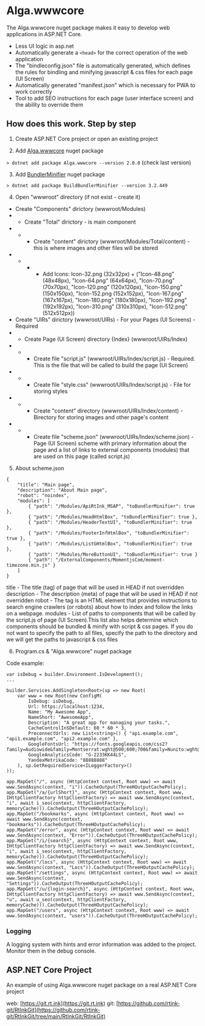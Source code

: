 # Alga.wwwcore

The Alga.wwwcore nuget package makes it easy to develop web applications in ASP.NET Core.

- Less UI logic in asp.net
- Automatically generate a `<head>` for the correct operation of the web application
- The "bindleconfig.json" file is automatically generated, which defines the rules for bindling and minifying javascript & css files for each page (UI Screen)
- Automatically generated "manifest.json" which is necessary for PWA to work correctly
- Tool to add SEO instructions for each page (user interface screen) and the ability to override them





## How does this work. Step by step

1. Create ASP.NET Core project or open an existing project

2. Add [Alga.wwwcore](https://www.nuget.org/packages/Alga.wwwcore) nuget package

`> dotnet add package Alga.wwwcore --version 2.0.0` (check last version)

3. Add [BundlerMinifier](https://www.nuget.org/packages/BuildBundlerMinifier) nuget package

`> dotnet add package BuildBundlerMinifier --version 3.2.449`

4. Open "wwwroot" directory (if not exist - create it)

- Create "Components" dirictory (wwwroot/Modules)
- - Create "Total" dirictory - is main component
- - - Create "content" dirictory (wwwroot/Modules/Total/content) - this is where images and other files will be stored
- - - - Add Icons: Icon-32.png (32x32px) + ("Icon-48.png" (48x48px), "Icon-64.png" (64x64px), "Icon-70.png" (70x70px), "Icon-120.png" (120x120px), "Icon-150.png" (150x150px), "Icon-152.png (152x152px), "Icon-167.png" (167x167px), "Icon-180.png" (180x180px), "Icon-192.png" (192x192px), "Icon-310.png" (310x310px), "Icon-512.png" (512x512px))
- Create "UIRs" dirictory (wwwroot/UIRs) - For your Pages (UI Screens) - Required
- - Create Page (UI Screen) directory {Index} (wwwroot/UIRs/Index)
- - - Create file "script.js" (wwwroot/UIRs/Index/script.js) - Required. This is the file that will be called to build the page (UI Screen)
- - - Create file "style.css" (wwwroot/UIRs/Index/script.js) - File for storing styles
- - - Create "content" directory (wwwroot/UIRs/Index/content) - Вirectory for storing images and other page's content
- - - Create file "scheme.json" (wwwroot/UIRs/Index/scheme.json) - Page (UI Screen) scheme with primary information about the page and a list of links to external components (modules) that are used on this page (called script.js)


5. About scheme.json

```
{
    "title": "Main page",
    "description": "About Main page",
    "robot": "noindex",
    "modules": [ 
        { "path": "/Modules/ApiRtInk_MSAP", "toBundlerMinifier": true },
        { "path": "/Modules/HeadHtmlBox", "toBundlerMinifier": true },
        { "path": "/Modules/HeaderTextUI", "toBundlerMinifier": true },
        { "path": "/Modules/FooterInfHtmlBox", "toBundlerMinifier": true },
        { "path": "/Modules/ListGHtmlBox", "toBundlerMinifier": true },
        { "path": "/Modules/MoreButtonUI", "toBundlerMinifier": true }
        { "path": "/ExternalComponents/MomentjsCom/moment-timezone.min.js" }
    ]
}
```

title - The title (tag) of page that will be used in HEAD if not overridden
description - The description (meta) of page that will be used in HEAD if not overridden
robot - The <meta name="robots"> tag is an HTML element that provides instructions to search engine crawlers (or robots) about how to index and follow the links on a webpage.
modules - List of paths to components that will be called by the script.js of page (UI Screen).This list also helps determine which components should be bundled & minify with script & css pages. If you do not want to specify the path to all files, specify the path to the directory and we will get the paths to javascript & css files





6. Program.cs & "Alga.wwwcore" nuget package

Code example:

```
var isDebug = builder.Environment.IsDevelopment();
...

builder.Services.AddSingleton<Root>(sp => new Root(
    var www = new Root(new ConfigM(
        IsDebug: isDebug,
        Url: https://localhost:1234,
        Name: "My Awesome App",
        NameShort: "AwesomeApp",
        Description: "A great app for managing your tasks.",
        CacheControlInSDefault: 60 * 60 * 3,
        PreconnectUrls: new List<string>() { "api.example.com", "api1.example.com", "api2.example.com" },
        GoogleFontsUrl: "https://fonts.googleapis.com/css2?family=Audiowide&family=Montserrat:wght@500;600;700&family=Nunito:wght@500;700&Mulish:wght@500&display=swap",
        GoogleAnalyticsCode: "G-2233KK44LS",
        YandexMetrikaCode: "88888888"
    ), sp.GetRequiredService<ILoggerFactory>()
));

app.MapGet("/", async (HttpContext context, Root www) => await www.SendAsync(context, "i")).CacheOutput(ThreeHOutputCachePolicy);
app.MapGet("/a/{urlShort}", async (HttpContext context, Root www, IHttpClientFactory httpClientFactory) => await www.SendAsync(context, "i", await i_seo(context, httpClientFactory, memoryCache))).CacheOutput(ThreeHOutputCachePolicy);
app.MapGet("/bookmarks", async (HttpContext context, Root www) => await www.SendAsync(context, "bookmarks")).CacheOutput(ThreeHOutputCachePolicy);
app.MapGet("/error", async (HttpContext context, Root www) => await www.SendAsync(context, "Error")).CacheOutput(ThreeHOutputCachePolicy);
app.MapGet("/i/{search}", async (HttpContext context, Root www, IHttpClientFactory httpClientFactory) => await www.SendAsync(context, "i", await i_seo(context, httpClientFactory, memoryCache))).CacheOutput(ThreeHOutputCachePolicy);
app.MapGet("/locs", async (HttpContext context, Root www) => await www.SendAsync(context, "Locs")).CacheOutput(ThreeHOutputCachePolicy);
app.MapGet("/settings", async (HttpContext context, Root www) => await www.SendAsync(context, "Settings")).CacheOutput(ThreeHOutputCachePolicy);
app.MapGet("/u/{login-search}", async (HttpContext context, Root www, IHttpClientFactory httpClientFactory) => await www.SendAsync(context, "u", await u_seo(context, httpClientFactory, memoryCache))).CacheOutput(ThreeHOutputCachePolicy);
app.MapGet("/users", async (HttpContext context, Root www) => await www.SendAsync(context, "users")).CacheOutput(ThreeHOutputCachePolicy);

```





### Logging

A logging system with hints and error information was added to the project. Monitor them in the debug console.





## ASP.NET Core Project

An example of using Alga.wwwcore nuget package on a real ASP.NET Core project

web: [https://git.rt.ink](https://git.rt.ink)
git: [https://github.com/rtink-git/RtInkGit](https://github.com/rtink-git/RtInkGit/tree/main/RtInkGit/RtInkGit)